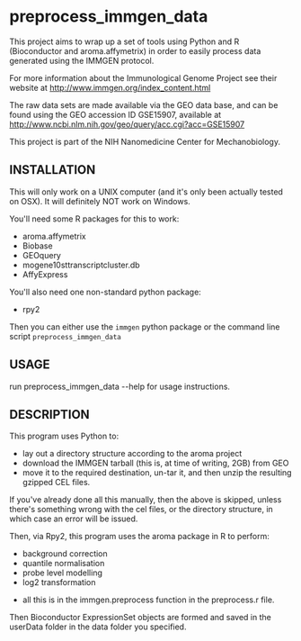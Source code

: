 # preprocess_immgen_data

This project aims to wrap up a set of tools using Python and R (Bioconductor and aroma.affymetrix) in order to easily process data generated using the IMMGEN protocol. 

For more information about the Immunological Genome Project see their website at http://www.immgen.org/index_content.html

The raw data sets are made available via the GEO data base, and can be found using the GEO accession ID GSE15907, available at http://www.ncbi.nlm.nih.gov/geo/query/acc.cgi?acc=GSE15907

This project is part of the NIH Nanomedicine Center for Mechanobiology.

## INSTALLATION

This will only work on a UNIX computer (and it's only been actually tested on OSX). It will definitely NOT work on Windows.

You'll need some R packages for this to work:
* aroma.affymetrix
* Biobase
* GEOquery
* mogene10sttranscriptcluster.db
* AffyExpress

You'll also need one non-standard python package:
* rpy2

Then you can either use the `immgen` python package or the command line script `preprocess_immgen_data`

## USAGE

run preprocess_immgen_data --help for usage instructions.

## DESCRIPTION

This program uses Python to:
* lay out a directory structure according to the aroma project
* download the IMMGEN tarball (this is, at time of writing, 2GB) from GEO
* move it to the required destination, un-tar it, and then unzip the resulting gzipped CEL files. 

If you've already done all this manually, then the above is skipped, unless there's something wrong with the cel files, or the directory structure, in which case an error will be issued.

Then, via Rpy2, this program uses the aroma package in R to perform:
* background correction
* quantile normalisation
* probe level modelling
* log2 transformation
 - all this is in the immgen.preprocess function in the preprocess.r file.

Then Bioconductor ExpressionSet objects are formed and saved in the userData folder in the data folder you specified. 
